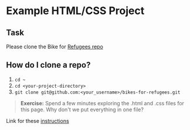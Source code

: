 # Example HTML/CSS Project 

## Task

Please clone the Bike for [Refugees repo](https://github.com/CodeYourFuture/bikes-for-refugees)

## How do I clone a repo?

1. `cd ~`
2. `cd <your-project-directory>`
3. `git clone git@github.com:<your_username>/bikes-for-refugees.git`

> **Exercise:** Spend a few minutes exploring the .html and .css files for this page. Why don't we put everything in one file?

Link for these [instructions](https://github.com/CodeYourFuture/syllabus/blob/master/html-css/week-1/lesson.md#example-htmlcss-project)